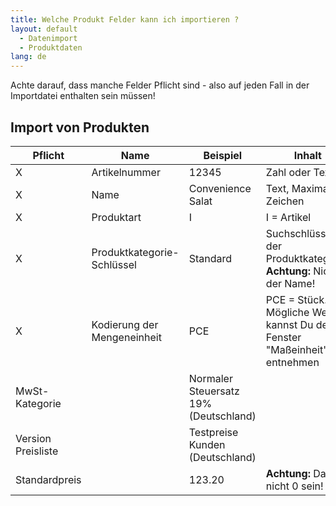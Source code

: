 ```yaml
---
title: Welche Produkt Felder kann ich importieren ?
layout: default
  - Datenimport 
  - Produktdaten
lang: de
---
```



Achte darauf, dass manche Felder Pflicht sind - also auf jeden Fall in der Importdatei enthalten sein müssen!


## Import von Produkten

Pflicht|Name|Beispiel|Inhalt
---|---|---|----
X|Artikelnummer | 12345 | Zahl oder Text
X|Name |Convenience Salat| Text, Maximal 40 Zeichen
X|Produktart | I | I = Artikel
X|Produktkategorie-Schlüssel |Standard | Suchschlüssel der Produktkategorie. **Achtung:** Nicht der Name!
X|Kodierung der Mengeneinheit |PCE | PCE = Stück. Mögliche Werte kannst Du dem Fenster "Maßeinheit" entnehmen
|MwSt-Kategorie||Normaler Steuersatz 19% (Deutschland)
|Version Preisliste||Testpreise Kunden (Deutschland)
|Standardpreis||123.20 |**Achtung:** Darf nicht 0 sein!
